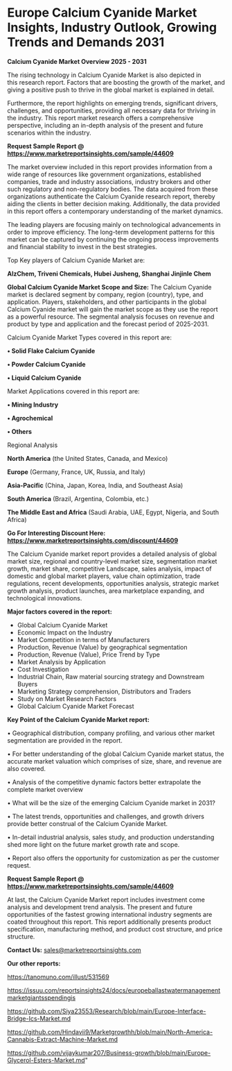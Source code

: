 # Europe Calcium Cyanide Market Insights, Industry Outlook, Growing Trends and Demands 2031

<Strong> Calcium Cyanide Market Overview 2025 - 2031</strong>

The rising technology in Calcium Cyanide Market is also depicted in this research report. Factors that are boosting the growth of the market, and giving a positive push to thrive in the global market is explained in detail.

Furthermore, the report highlights on emerging trends, significant drivers, challenges, and opportunities, providing all necessary data for thriving in the industry. This report market research offers a comprehensive perspective, including an in-depth analysis of the present and future scenarios within the industry.

<strong>Request Sample Report @ <a href=https://www.marketreportsinsights.com/sample/44609>https://www.marketreportsinsights.com/sample/44609</a></strong>

The market overview included in this report provides information from a wide range of resources like government organizations, established companies, trade and industry associations, industry brokers and other such regulatory and non-regulatory bodies. The data acquired from these organizations authenticate the Calcium Cyanide research report, thereby aiding the clients in better decision making. Additionally, the data provided in this report offers a contemporary understanding of the market dynamics.

The leading players are focusing mainly on technological advancements in order to improve efficiency. The long-term development patterns for this market can be captured by continuing the ongoing process improvements and financial stability to invest in the best strategies.

Top Key players of Calcium Cyanide Market are:

<strong>AlzChem, Triveni Chemicals, Hubei Jusheng, Shanghai Jinjinle Chem</strong>

<strong><b>Global Calcium Cyanide Market Scope and Size:</b></strong>
The Calcium Cyanide market is declared segment by company, region (country), type, and application. Players, stakeholders, and other participants in the global Calcium Cyanide market will gain the market scope as they use the report as a powerful resource. The segmental analysis focuses on revenue and product by type and application and the forecast period of 2025-2031.

Calcium Cyanide Market Types covered in this report are:

<strong>•  Solid Flake Calcium Cyanide

•  Powder Calcium Cyanide

•  Liquid Calcium Cyanide</strong>

Market Applications covered in this report are:

<strong>•  Mining Industry

•  Agrochemical

•  Others</strong> 

Regional Analysis

<strong>North America</strong> (the United States, Canada, and Mexico)

<strong>Europe</strong> (Germany, France, UK, Russia, and Italy)

<strong>Asia-Pacific</strong> (China, Japan, Korea, India, and Southeast Asia)

<strong>South America</strong> (Brazil, Argentina, Colombia, etc.)

<strong>The Middle East and Africa</strong> (Saudi Arabia, UAE, Egypt, Nigeria, and South Africa)

<strong>Go For Interesting Discount Here: <a href=https://www.marketreportsinsights.com/discount/44609>https://www.marketreportsinsights.com/discount/44609</a></strong>

The Calcium Cyanide market report provides a detailed analysis of global market size, regional and country-level market size, segmentation market growth, market share, competitive Landscape, sales analysis, impact of domestic and global market players, value chain optimization, trade regulations, recent developments, opportunities analysis, strategic market growth analysis, product launches, area marketplace expanding, and technological innovations.

<strong><b>Major factors covered in the report:</b></strong>
<ul>
  <li>Global Calcium Cyanide Market </li>
  <li>Economic Impact on the Industry</li>
  <li>Market Competition in terms of Manufacturers</li>
  <li>Production, Revenue (Value) by geographical segmentation</li>
  <li>Production, Revenue (Value), Price Trend by Type</li>
  <li>Market Analysis by Application</li>
  <li>Cost Investigation</li>
  <li>Industrial Chain, Raw material sourcing strategy and Downstream Buyers</li>
  <li>Marketing Strategy comprehension, Distributors and Traders</li>
  <li>Study on Market Research Factors</li>
  <li>Global Calcium Cyanide Market Forecast</li>
</ul>

<strong><b>Key Point of the Calcium Cyanide Market report:</b></strong>

• Geographical distribution, company profiling, and various other market segmentation are provided in the report.

• For better understanding of the global Calcium Cyanide market status, the accurate market valuation which comprises of size, share, and revenue are also covered.

• Analysis of the competitive dynamic factors better extrapolate the complete market overview

• What will be the size of the emerging Calcium Cyanide market in 2031?

• The latest trends, opportunities and challenges, and growth drivers provide better construal of the Calcium Cyanide Market.

• In-detail industrial analysis, sales study, and production understanding shed more light on the future market growth rate and scope.

• Report also offers the opportunity for customization as per the customer request.

<strong>Request Sample Report @ <a href=https://www.marketreportsinsights.com/sample/44609>https://www.marketreportsinsights.com/sample/44609</a></strong>

At last, the Calcium Cyanide Market report includes investment come analysis and development trend analysis. The present and future opportunities of the fastest growing international industry segments are coated throughout this report. This report additionally presents product specification, manufacturing method, and product cost structure, and price structure.

<strong>Contact Us:</strong>
sales@marketreportsinsights.com

<strong>Our other reports:</strong>

<a href=https://tanomuno.com/illust/531569>https://tanomuno.com/illust/531569</a>

<a href=https://issuu.com/reportsinsights24/docs/europeballastwatermanagementmarketgiantsspendingis>https://issuu.com/reportsinsights24/docs/europeballastwatermanagementmarketgiantsspendingis</a>

<a href=https://github.com/Siya23553/Research/blob/main/Europe-Interface-Bridge-Ics-Market.md>https://github.com/Siya23553/Research/blob/main/Europe-Interface-Bridge-Ics-Market.md</a>

<a href=https://github.com/Hindavii9/Marketgrowthh/blob/main/North-America-Cannabis-Extract-Machine-Market.md>https://github.com/Hindavii9/Marketgrowthh/blob/main/North-America-Cannabis-Extract-Machine-Market.md</a>

<a href=https://github.com/vijaykumar207/Business-growth/blob/main/Europe-Glycerol-Esters-Market.md>https://github.com/vijaykumar207/Business-growth/blob/main/Europe-Glycerol-Esters-Market.md</a>"
